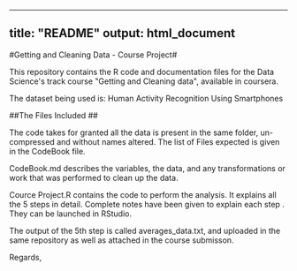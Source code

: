 
---
title: "README"
output: html_document
---



#Getting and Cleaning Data - Course Project#

This repository contains the R code and documentation files for the Data Science's track course "Getting and Cleaning data", available in coursera.

The dataset being used is: Human Activity Recognition Using Smartphones

##The Files Included ##

The code takes for granted all the data is present in the same folder, un-compressed and without names altered. The list of Files expected is given in the CodeBook file.

CodeBook.md describes the variables, the data, and any transformations or work that was performed to clean up the data.

Cource Project.R contains the code to perform the analysis. It explains all the 5 steps in detail. Complete notes have been given to explain each step . They can be launched in RStudio.

The output of the 5th step is called averages_data.txt, and uploaded in the same repository as well as attached in the course submisson.

Regards,

